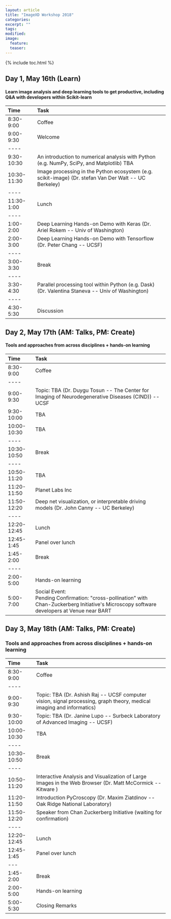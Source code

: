```yaml
---
layout: article
title: "ImageXD Workshop 2018"
categories:
excerpt: ""
tags: 
modified:
image:
  feature:
  teaser:  
---
```


{% include toc.html %}


## Day 1, May 16th (Learn)

#### Learn image analysis and deep learning tools to get productive, including Q&A with developers within Scikit-learn

| Time        | Task    | 
|:------------|:--------|
| 8:30-9:00   | <span class="badge warning">Coffee</span>| 
| 9:00-9:30   | Welcome |
|----
| 9:30-10:30  | An introduction to numerical analysis with Python (e.g. NumPy, SciPy, and Matplotlib) TBA |
| 10:30-11:30 | Image processing in the Python ecosystem (e.g. scikit-image) (Dr. stefan Van Der Walt -- UC Berkeley) |
|----
| 11:30-1:00  | <span class="badge warning">Lunch</span>   | 
|----
| 1:00-2:00   | Deep Learning Hands-on Demo with Keras (Dr. Ariel Rokem -- Univ of Washington) |
| 2:00-3:00   | Deep Learning Hands-on Demo with Tensorflow (Dr. Peter Chang -- UCSF)   |
|----
| 3:00-3:30   | <span class="badge warning">Break</span>   |
|----
| 3:30-4:30   | Parallel processing tool within Python (e.g. Dask) (Dr. Valentina Staneva -- Univ of Washington) |
|----
| 4:30-5:30   | Discussion |

## Day 2, May 17th (AM: Talks, PM: Create)

#### Tools and approaches from across disciplines + hands-on learning

| Time        | Task    | 
|:------------|:--------|
| 8:30-9:00   | <span class="badge warning">Coffee</span>  |
|----
| 9:00-9:30   | Topic: TBA (Dr. Duygu Tosun -- The Center for Imaging of Neurodegenerative Diseases (CIND)) -- UCSF | 
| 9:30-10:00  | TBA |
| 10:00-10:30 | TBA |
|----
| 10:30-10:50  | <span class="badge warning">Break</span>   |
|----
| 10:50-11:20  | TBA  |
| 11:20-11:50  | Planet Labs Inc |
| 11:50-12:20  | Deep net visualization, or interpretable driving models (Dr. John Canny -- UC Berkeley) |
|----
| 12:20-12:45  | <span class="badge warning">Lunch</span>  |
| 12:45-1:45   | <span class="badge success">Panel over lunch</span> |
| 1:45-2:00    | Break |
|----
| 2:00-5:00    | Hands-on learning |
| 5:00-7:00    | <span class="badge danger">Social Event:</span> <br/> Pending Confirmation: "cross-pollination" with Chan-Zuckerberg Initiative's Microscopy software developers at Venue near BART |


## Day 3, May 18th (AM: Talks, PM: Create)

### Tools and approaches from across disciplines + hands-on learning	


| Time        | Task    | 
|:------------|:--------|
| 8:30-9:00   | <span class="badge warning">Coffee</span>  |
|----
| 9:00-9:30   | Topic: TBA (Dr. Ashish Raj -- UCSF computer vision, signal processing, graph theory, medical imaging and informatics)  |
| 9:30-10:00  | Topic: TBA (Dr. Janine Lupo -- Surbeck Laboratory of Advanced Imaging -- UCSF) | 
| 10:00-10:30 | TBA |
|----
| 10:30-10:50  | <span class="badge warning">Break</span>   |
|----
| 10:50-11:20  | Interactive Analysis and Visualization of Large Images in the Web Browser (Dr. Matt McCormick -- Kitware )  |
| 11:20-11:50  | Introduction PyCroscopy (Dr. Maxim Ziatdinov -- Oak Ridge National Laboratory)   |
| 11:50-12:20  | Speaker from Chan Zuckerberg Initiative (waiting for confirmation)   |
|----
| 12:20-12:45  | <span class="badge warning">Lunch</span>  |
| 12:45-1:45   | <span class="badge success">Panel over lunch</span> |
|---
| 1:45-2:00    | Break |
| 2:00-5:00    | Hands-on learning    |
| 5:00-5:30    | Closing Remarks |
																					

